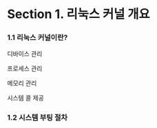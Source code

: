 # Section 1. 리눅스 커널 개요

### 1.1 리눅스 커널이란?

디바이스 관리

프로세스 관리

메모리 관리

시스템 콜 제공

### 1.2 시스템 부팅 절차



